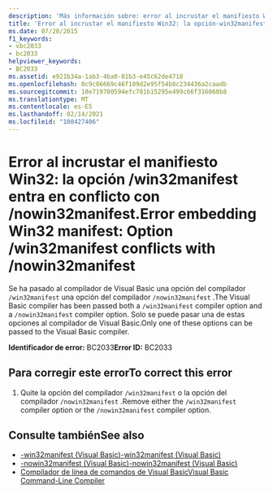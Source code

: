 ```yaml
---
description: 'Más información sobre: error al incrustar el manifiesto Win32: la opción/win32manifest entra en conflicto con/nowin32manifest'
title: 'Error al incrustar el manifiesto Win32: la opción-win32manifest entra en conflicto con-nowin32manifest'
ms.date: 07/20/2015
f1_keywords:
- vbc2033
- bc2033
helpviewer_keywords:
- BC2033
ms.assetid: e921b34a-1ab3-4ba0-81b3-e45c62de4718
ms.openlocfilehash: 0c9c86669c46f109d2e95f54b8c234436a2caadb
ms.sourcegitcommit: 10e719780594efc781b15295e499c66f316068b8
ms.translationtype: MT
ms.contentlocale: es-ES
ms.lasthandoff: 02/14/2021
ms.locfileid: "100427406"
---
```

# <a name="error-embedding-win32-manifest-option-win32manifest-conflicts-with-nowin32manifest"></a><span data-ttu-id="3ae39-103">Error al incrustar el manifiesto Win32: la opción /win32manifest entra en conflicto con /nowin32manifest.</span><span class="sxs-lookup"><span data-stu-id="3ae39-103">Error embedding Win32 manifest: Option /win32manifest conflicts with /nowin32manifest</span></span>

<span data-ttu-id="3ae39-104">Se ha pasado al compilador de Visual Basic una opción del compilador `/win32manifest` una opción del compilador `/nowin32manifest` .</span><span class="sxs-lookup"><span data-stu-id="3ae39-104">The Visual Basic compiler has been passed both a `/win32manifest` compiler option and a `/nowin32manifest` compiler option.</span></span> <span data-ttu-id="3ae39-105">Solo se puede pasar una de estas opciones al compilador de Visual Basic.</span><span class="sxs-lookup"><span data-stu-id="3ae39-105">Only one of these options can be passed to the Visual Basic compiler.</span></span>  
  
 <span data-ttu-id="3ae39-106">**Identificador de error:** BC2033</span><span class="sxs-lookup"><span data-stu-id="3ae39-106">**Error ID:** BC2033</span></span>  
  
## <a name="to-correct-this-error"></a><span data-ttu-id="3ae39-107">Para corregir este error</span><span class="sxs-lookup"><span data-stu-id="3ae39-107">To correct this error</span></span>  
  
1. <span data-ttu-id="3ae39-108">Quite la opción del compilador `/win32manifest` o la opción del compilador `/nowin32manifest` .</span><span class="sxs-lookup"><span data-stu-id="3ae39-108">Remove either the `/win32manifest` compiler option or the `/nowin32manifest` compiler option.</span></span>  
  
## <a name="see-also"></a><span data-ttu-id="3ae39-109">Consulte también</span><span class="sxs-lookup"><span data-stu-id="3ae39-109">See also</span></span>

- [<span data-ttu-id="3ae39-110">-win32manifest (Visual Basic)</span><span class="sxs-lookup"><span data-stu-id="3ae39-110">-win32manifest (Visual Basic)</span></span>](../reference/command-line-compiler/win32manifest.md)
- [<span data-ttu-id="3ae39-111">-nowin32manifest (Visual Basic)</span><span class="sxs-lookup"><span data-stu-id="3ae39-111">-nowin32manifest (Visual Basic)</span></span>](../reference/command-line-compiler/nowin32manifest.md)
- [<span data-ttu-id="3ae39-112">Compilador de línea de comandos de Visual Basic</span><span class="sxs-lookup"><span data-stu-id="3ae39-112">Visual Basic Command-Line Compiler</span></span>](../reference/command-line-compiler/index.md)

